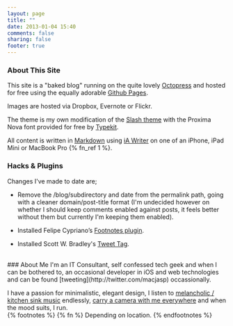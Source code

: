 ```yaml
---
layout: page
title: ""
date: 2013-01-04 15:40
comments: false
sharing: false
footer: true
---
```

### About This Site
This site is a "baked blog" running on the quite lovely [Octopress](http://octopres.org) and hosted for free using the equally adorable [Github Pages](http://pages.github.com).

Images are hosted via Dropbox, Evernote or Flickr.

The theme is my own modification of the [Slash theme](http://zespia.tw/Octopress-Theme-Slash/) with the Proxima Nova font provided for free by [Typekit](http://typekit.com).

All content is written in [Markdown](http://daringfireball.net/projects/markdown/) using [iA Writer](http://www.iawriter.com) on one of an iPhone, iPad Mini or MacBook Pro {% fn_ref 1 %}.
<br>
### Hacks & Plugins
Changes I've made to date are;

- Remove the /blog/subdirectory and date from the permalink path, going with a cleaner domain/post-title format (I'm undecided however on whether I should keep comments enabled against posts, it feels better without them but currently I'm keeping them enabled).

- Installed Felipe Cypriano’s [Footnotes plugin](https://github.com/fmcypriano/footnote-octopress).

- Installed Scott W. Bradley's [Tweet Tag](https://github.com/scottwb/jekyll-tweet-tag).
<br>
### About Me
I'm an IT Consultant, self confessed tech geek and when I can be bothered to, an occasional developer in iOS and web technologies and can be found [tweeting](http://twitter.com/macjasp) occassionally.

I have a passion for minimalistic, elegant design, I listen to [melancholic / kitchen sink music](http://last.fm/user/macjasp) endlessly, [carry a camera with me everywhere](http://www.flickr.com/photos/-macjasp/) and when the mood suits, I run.
<br>
{% footnotes %}
{% fn %} Depending on location.
{% endfootnotes %}